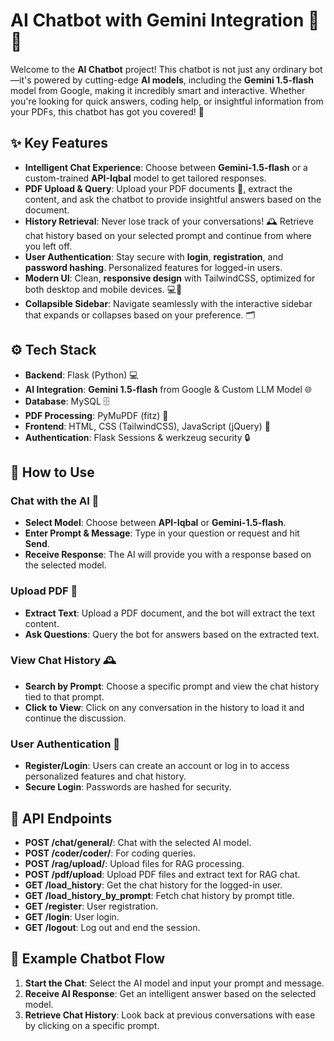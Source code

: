 # AI Chatbot with Gemini Integration 🚀🤖

Welcome to the **AI Chatbot** project! This chatbot is not just any ordinary bot—it's powered by cutting-edge **AI models**, including the **Gemini 1.5-flash** model from Google, making it incredibly smart and interactive. Whether you're looking for quick answers, coding help, or insightful information from your PDFs, this chatbot has got you covered! 🌟

## ✨ Key Features

* **Intelligent Chat Experience**: Choose between **Gemini-1.5-flash** or a custom-trained **API-Iqbal** model to get tailored responses.
* **PDF Upload & Query**: Upload your PDF documents 📑, extract the content, and ask the chatbot to provide insightful answers based on the document.
* **History Retrieval**: Never lose track of your conversations! 🕰️ Retrieve chat history based on your selected prompt and continue from where you left off.
* **User Authentication**: Stay secure with **login**, **registration**, and **password hashing**. Personalized features for logged-in users.
* **Modern UI**: Clean, **responsive design** with TailwindCSS, optimized for both desktop and mobile devices. 💻📱
* **Collapsible Sidebar**: Navigate seamlessly with the interactive sidebar that expands or collapses based on your preference. 🗂️

## ⚙️ Tech Stack

* **Backend**: Flask (Python) 💻
* **AI Integration**: **Gemini 1.5-flash** from Google & Custom LLM Model 🌐
* **Database**: MySQL 🗄️
* **PDF Processing**: PyMuPDF (fitz) 📝
* **Frontend**: HTML, CSS (TailwindCSS), JavaScript (jQuery) 🌈
* **Authentication**: Flask Sessions & werkzeug security 🔒

## 💬 How to Use

### Chat with the AI 🤖

* **Select Model**: Choose between **API-Iqbal** or **Gemini-1.5-flash**.
* **Enter Prompt & Message**: Type in your question or request and hit **Send**.
* **Receive Response**: The AI will provide you with a response based on the selected model.

### Upload PDF 📑

* **Extract Text**: Upload a PDF document, and the bot will extract the text content.
* **Ask Questions**: Query the bot for answers based on the extracted text.

### View Chat History 🕰️

* **Search by Prompt**: Choose a specific prompt and view the chat history tied to that prompt.
* **Click to View**: Click on any conversation in the history to load it and continue the discussion.

### User Authentication 🔐

* **Register/Login**: Users can create an account or log in to access personalized features and chat history.
* **Secure Login**: Passwords are hashed for security.

## 🚀 API Endpoints

* **POST /chat/general/**: Chat with the selected AI model.
* **POST /coder/coder/**: For coding queries.
* **POST /rag/upload/**: Upload files for RAG processing.
* **POST /pdf/upload**: Upload PDF files and extract text for RAG chat.
* **GET /load\_history**: Get the chat history for the logged-in user.
* **GET /load\_history\_by\_prompt**: Fetch chat history by prompt title.
* **GET /register**: User registration.
* **GET /login**: User login.
* **GET /logout**: Log out and end the session.

## 📖 Example Chatbot Flow

1. **Start the Chat**: Select the AI model and input your prompt and message.
2. **Receive AI Response**: Get an intelligent answer based on the selected model.
3. **Retrieve Chat History**: Look back at previous conversations with ease by clicking on a specific prompt.


